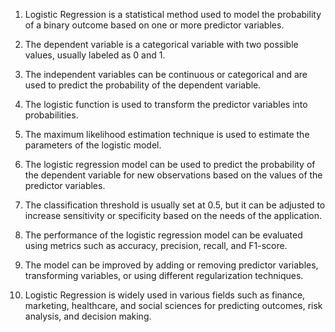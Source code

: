 1. Logistic Regression is a statistical method used to model the probability of a binary outcome based on one or more predictor variables.

2. The dependent variable is a categorical variable with two possible values, usually labeled as 0 and 1.

3. The independent variables can be continuous or categorical and are used to predict the probability of the dependent variable.

4. The logistic function is used to transform the predictor variables into probabilities.

5. The maximum likelihood estimation technique is used to estimate the parameters of the logistic model.

6. The logistic regression model can be used to predict the probability of the dependent variable for new observations based on the values of the predictor variables.

7. The classification threshold is usually set at 0.5, but it can be adjusted to increase sensitivity or specificity based on the needs of the application.

8. The performance of the logistic regression model can be evaluated using metrics such as accuracy, precision, recall, and F1-score.

9. The model can be improved by adding or removing predictor variables, transforming variables, or using different regularization techniques.

10. Logistic Regression is widely used in various fields such as finance, marketing, healthcare, and social sciences for predicting outcomes, risk analysis, and decision making.